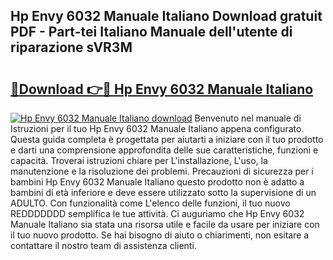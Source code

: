 ## Hp Envy 6032 Manuale Italiano Download gratuit PDF - Part-tei Italiano Manuale dell'utente di riparazione sVR3M

# <h2><a href="http://dfbp1np.blite.top/?on=Hp+Envy+6032+Manuale+Italiano">🔗Download 👉🔴 Hp Envy 6032 Manuale Italiano</a></h2>

[![Hp Envy 6032 Manuale Italiano download](https://i.imgur.com/lujVjoI.png)](http://dfbp1np.blite.top/?on=Hp+Envy+6032+Manuale+Italiano)
Benvenuto nel manuale di Istruzioni per il tuo Hp Envy 6032 Manuale Italiano appena configurato. Questa guida completa è progettata per aiutarti a iniziare con il tuo prodotto e darti una comprensione approfondita delle sue caratteristiche, funzioni e capacità. Troverai istruzioni chiare per L'installazione, L'uso, la manutenzione e la risoluzione dei problemi. Precauzioni di sicurezza per i bambini Hp Envy 6032 Manuale Italiano questo prodotto non è adatto a bambini di età inferiore e deve essere utilizzato sotto la supervisione di un ADULTO. Con funzionalità come L'elenco delle funzioni, il tuo nuovo REDDDDDDD semplifica le tue attività. Ci auguriamo che Hp Envy 6032 Manuale Italiano sia stata una risorsa utile e facile da usare per iniziare con il tuo nuovo prodotto. Se hai bisogno di aiuto o chiarimenti, non esitare a contattare il nostro team di assistenza clienti.
